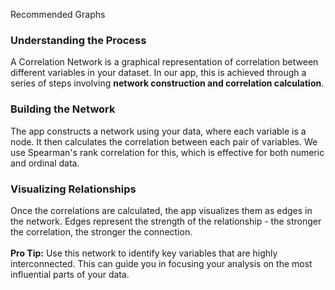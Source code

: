 Recommended Graphs

### **Understanding the Process**

A Correlation Network is a graphical representation of correlation between different variables in your dataset. In our app, this is achieved through a series of steps involving **network construction and correlation calculation**.

### **Building the Network**

The app constructs a network using your data, where each variable is a node. It then calculates the correlation between each pair of variables. We use Spearman's rank correlation for this, which is effective for both numeric and ordinal data.

### **Visualizing Relationships**

Once the correlations are calculated, the app visualizes them as edges in the network. Edges represent the strength of the relationship - the stronger the correlation, the stronger the connection. 
&nbsp;  
&nbsp;  
**Pro Tip:** Use this network to identify key variables that are highly interconnected. This can guide you in focusing your analysis on the most influential parts of your data.